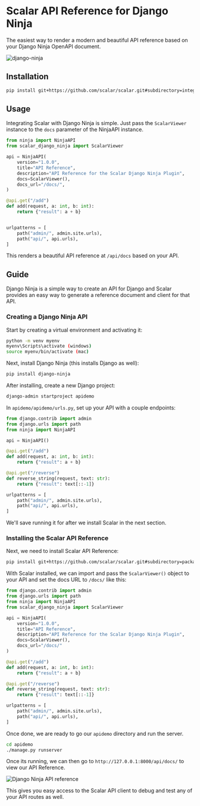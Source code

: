 # Scalar API Reference for Django Ninja

The easiest way to render a modern and beautiful API reference based on your Django Ninja OpenAPI document.

![django-ninja](ninja.png)

## Installation

```bash
pip install git+https://github.com/scalar/scalar.git#subdirectory=integrations/django-ninja
```

## Usage

Integrating Scalar with Django Ninja is simple.
Just pass the `ScalarViewer` instance to the `docs` parameter of the NinjaAPI instance.

```python
from ninja import NinjaAPI
from scalar_django_ninja import ScalarViewer

api = NinjaAPI(
    version="1.0.0",
    title="API Reference",
    description="API Reference for the Scalar Django Ninja Plugin",
    docs=ScalarViewer(),
    docs_url="/docs/",
)

@api.get("/add")
def add(request, a: int, b: int):
    return {"result": a + b}


urlpatterns = [
    path("admin/", admin.site.urls),
    path("api/", api.urls),
]

```

This renders a beautiful API reference at `/api/docs` based on your API.

## Guide

Django Ninja is a simple way to create an API for Django and Scalar provides an easy way to generate a reference document and client for that API.

### Creating a Django Ninja API

Start by creating a virtual environment and activating it:

```bash
python -m venv myenv
myenv\Scripts\activate (windows)
source myenv/bin/activate (mac)
```

Next, install Django Ninja (this installs Django as well):

```bash
pip install django-ninja
```

After installing, create a new Django project:

```bash
django-admin startproject apidemo
```

In `apidemo/apidemo/urls.py`, set up your API with a couple endpoints:

```python
from django.contrib import admin
from django.urls import path
from ninja import NinjaAPI

api = NinjaAPI()

@api.get("/add")
def add(request, a: int, b: int):
    return {"result": a + b}

@api.get("/reverse")
def reverse_string(request, text: str):
    return {"result": text[::-1]}

urlpatterns = [
    path("admin/", admin.site.urls),
    path("api/", api.urls),
]

```

We'll save running it for after we install Scalar in the next section.

### Installing the Scalar API Reference

Next, we need to install Scalar API Reference:

```bash
pip install git+https://github.com/scalar/scalar.git#subdirectory=packages/scalar_django_ninja
```

With Scalar installed, we can import and pass the `ScalarViewer()` object to your API and set the docs URL to `/docs/` like this:

```python
from django.contrib import admin
from django.urls import path
from ninja import NinjaAPI
from scalar_django_ninja import ScalarViewer

api = NinjaAPI(
    version="1.0.0",
    title="API Reference",
    description="API Reference for the Scalar Django Ninja Plugin",
    docs=ScalarViewer(),
    docs_url="/docs/"
)

@api.get("/add")
def add(request, a: int, b: int):
    return {"result": a + b}

@api.get("/reverse")
def reverse_string(request, text: str):
    return {"result": text[::-1]}

urlpatterns = [
    path("admin/", admin.site.urls),
    path("api/", api.urls),
]
```

Once done, we are ready to go our `apidemo` directory and run the server.

```bash
cd apidemo
./manage.py runserver
```

Once its running, we can then go to `http://127.0.0.1:8000/api/docs/` to view our API Reference.

![Django Ninja API reference](https://github.com/user-attachments/assets/10a1778a-efa0-4903-b0cb-974ea4135982)

This gives you easy access to the Scalar API client to debug and test any of your API routes as well.
